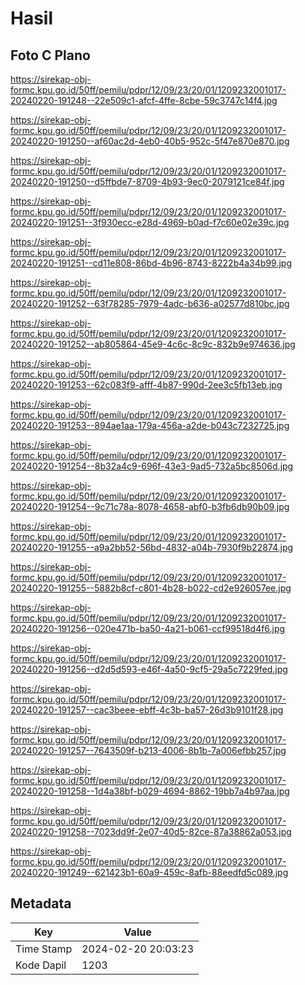 # Hasil

## Foto C Plano

https://sirekap-obj-formc.kpu.go.id/50ff/pemilu/pdpr/12/09/23/20/01/1209232001017-20240220-191248--22e509c1-afcf-4ffe-8cbe-59c3747c14f4.jpg

https://sirekap-obj-formc.kpu.go.id/50ff/pemilu/pdpr/12/09/23/20/01/1209232001017-20240220-191250--af60ac2d-4eb0-40b5-952c-5f47e870e870.jpg

https://sirekap-obj-formc.kpu.go.id/50ff/pemilu/pdpr/12/09/23/20/01/1209232001017-20240220-191250--d5ffbde7-8709-4b93-9ec0-2079121ce84f.jpg

https://sirekap-obj-formc.kpu.go.id/50ff/pemilu/pdpr/12/09/23/20/01/1209232001017-20240220-191251--3f930ecc-e28d-4969-b0ad-f7c60e02e39c.jpg

https://sirekap-obj-formc.kpu.go.id/50ff/pemilu/pdpr/12/09/23/20/01/1209232001017-20240220-191251--cd11e808-86bd-4b96-8743-8222b4a34b99.jpg

https://sirekap-obj-formc.kpu.go.id/50ff/pemilu/pdpr/12/09/23/20/01/1209232001017-20240220-191252--63f78285-7979-4adc-b636-a02577d810bc.jpg

https://sirekap-obj-formc.kpu.go.id/50ff/pemilu/pdpr/12/09/23/20/01/1209232001017-20240220-191252--ab805864-45e9-4c6c-8c9c-832b9e974636.jpg

https://sirekap-obj-formc.kpu.go.id/50ff/pemilu/pdpr/12/09/23/20/01/1209232001017-20240220-191253--62c083f9-afff-4b87-990d-2ee3c5fb13eb.jpg

https://sirekap-obj-formc.kpu.go.id/50ff/pemilu/pdpr/12/09/23/20/01/1209232001017-20240220-191253--894ae1aa-179a-456a-a2de-b043c7232725.jpg

https://sirekap-obj-formc.kpu.go.id/50ff/pemilu/pdpr/12/09/23/20/01/1209232001017-20240220-191254--8b32a4c9-696f-43e3-9ad5-732a5bc8506d.jpg

https://sirekap-obj-formc.kpu.go.id/50ff/pemilu/pdpr/12/09/23/20/01/1209232001017-20240220-191254--9c71c78a-8078-4658-abf0-b3fb6db90b09.jpg

https://sirekap-obj-formc.kpu.go.id/50ff/pemilu/pdpr/12/09/23/20/01/1209232001017-20240220-191255--a9a2bb52-56bd-4832-a04b-7930f9b22874.jpg

https://sirekap-obj-formc.kpu.go.id/50ff/pemilu/pdpr/12/09/23/20/01/1209232001017-20240220-191255--5882b8cf-c801-4b28-b022-cd2e926057ee.jpg

https://sirekap-obj-formc.kpu.go.id/50ff/pemilu/pdpr/12/09/23/20/01/1209232001017-20240220-191256--020e471b-ba50-4a21-b061-ccf99518d4f6.jpg

https://sirekap-obj-formc.kpu.go.id/50ff/pemilu/pdpr/12/09/23/20/01/1209232001017-20240220-191256--d2d5d593-e46f-4a50-9cf5-29a5c7229fed.jpg

https://sirekap-obj-formc.kpu.go.id/50ff/pemilu/pdpr/12/09/23/20/01/1209232001017-20240220-191257--cac3beee-ebff-4c3b-ba57-26d3b9101f28.jpg

https://sirekap-obj-formc.kpu.go.id/50ff/pemilu/pdpr/12/09/23/20/01/1209232001017-20240220-191257--7643509f-b213-4006-8b1b-7a006efbb257.jpg

https://sirekap-obj-formc.kpu.go.id/50ff/pemilu/pdpr/12/09/23/20/01/1209232001017-20240220-191258--1d4a38bf-b029-4694-8862-19bb7a4b97aa.jpg

https://sirekap-obj-formc.kpu.go.id/50ff/pemilu/pdpr/12/09/23/20/01/1209232001017-20240220-191258--7023dd9f-2e07-40d5-82ce-87a38862a053.jpg

https://sirekap-obj-formc.kpu.go.id/50ff/pemilu/pdpr/12/09/23/20/01/1209232001017-20240220-191249--621423b1-60a9-459c-8afb-88eedfd5c089.jpg


## Metadata

| Key        | Value               |
| ---------- | ------------------- |
| Time Stamp | 2024-02-20 20:03:23 |
| Kode Dapil | 1203                |




